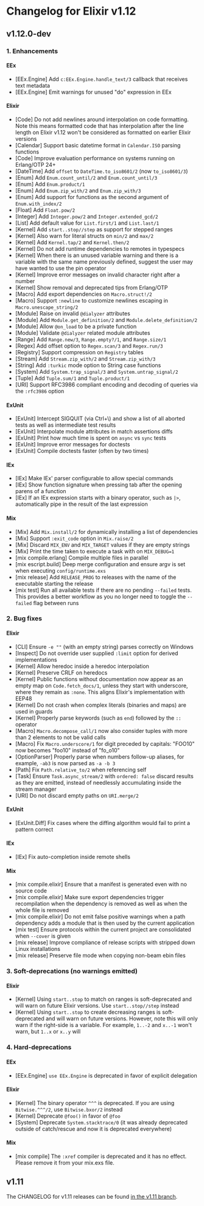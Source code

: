 # Changelog for Elixir v1.12

## v1.12.0-dev

### 1. Enhancements

#### EEx

  * [EEx.Engine] Add `c:EEx.Engine.handle_text/3` callback that receives text metadata
  * [EEx.Engine] Emit warnings for unused "do" expression in EEx

#### Elixir

  * [Code] Do not add newlines around interpolation on code formatting. Note this means formatted code that has interpolation after the line length on Elixir v1.12 won't be considered as formatted on earlier Elixir versions
  * [Calendar] Support basic datetime format in `Calendar.ISO` parsing functions
  * [Code] Improve evaluation performance on systems running on Erlang/OTP 24+
  * [DateTime] Add `offset` to `DateTime.to_iso8601/2` (now `to_iso8601/3`)
  * [Enum] Add `Enum.count_until/2` and `Enum.count_until/3`
  * [Enum] Add `Enum.product/1`
  * [Enum] Add `Enum.zip_with/2` and `Enum.zip_with/3`
  * [Enum] Add support for functions as the second argument of `Enum.with_index/2`
  * [Float] Add `Float.pow/2`
  * [Integer] Add `Integer.pow/2` and `Integer.extended_gcd/2`
  * [List] Add default value for `List.first/1` and `List.last/1`
  * [Kernel] Add `start..stop//step` as support for stepped ranges
  * [Kernel] Also warn for literal structs on `min/2` and `max/2`
  * [Kernel] Add `Kernel.tap/2` and `Kernel.then/2`
  * [Kernel] Do not add runtime dependencies to remotes in typespecs
  * [Kernel] When there is an unused variable warning and there is a variable with the same name previously defined, suggest the user may have wanted to use the pin operator
  * [Kernel] Improve error messages on invalid character right after a number
  * [Kernel] Show removal and deprecated tips from Erlang/OTP
  * [Macro] Add export dependencies on `Macro.struct!/2`
  * [Macro] Support `:newline` to customize newlines escaping in `Macro.unescape_string/2`
  * [Module] Raise on invalid `@dialyzer` attributes
  * [Module] Add `Module.get_definition/2` and `Module.delete_definition/2`
  * [Module] Allow `@on_load` to be a private function
  * [Module] Validate `@dialyzer` related module attributes
  * [Range] Add `Range.new/3`, `Range.empty?/1`, and `Range.size/1`
  * [Regex] Add offset option to `Regex.scan/3` and `Regex.run/3`
  * [Registry] Support compression on `Registry` tables
  * [Stream] Add `Stream.zip_with/2` and `Stream.zip_with/3`
  * [String] Add `:turkic` mode option to String case functions
  * [System] Add `System.trap_signal/3` and `System.untrap_signal/2`
  * [Tuple] Add `Tuple.sum/1` and `Tuple.product/1`
  * [URI] Support RFC3986 compliant encoding and decoding of queries via the `:rfc3986` option

#### ExUnit

  * [ExUnit] Intercept SIGQUIT (via Ctrl+\\) and show a list of all aborted tests as well as intermediate test results
  * [ExUnit] Interpolate module attributes in match assertions diffs
  * [ExUnit] Print how much time is spent on `async` vs `sync` tests
  * [ExUnit] Improve error messages for doctests
  * [ExUnit] Compile doctests faster (often by two times)

#### IEx

  * [IEx] Make IEx' parser configurable to allow special commands
  * [IEx] Show function signature when pressing tab after the opening parens of a function
  * [IEx] If an IEx expression starts with a binary operator, such as `|>`, automatically pipe in the result of the last expression

#### Mix

  * [Mix] Add `Mix.install/2` for dynamically installing a list of dependencies
  * [Mix] Support `:exit_code` option in `Mix.raise/2`
  * [Mix] Discard `MIX_ENV` and `MIX_TARGET` values if they are empty strings
  * [Mix] Print the time taken to execute a task with on `MIX_DEBUG=1`
  * [mix compile.erlang] Compile multiple files in parallel
  * [mix escript.build] Deep merge configuration and ensure argv is set when executing `config/runtime.exs`
  * [mix release] Add `RELEASE_PROG` to releases with the name of the executable starting the release
  * [mix test] Run all available tests if there are no pending `--failed` tests. This provides a better workflow as you no longer need to toggle the `--failed` flag between runs

### 2. Bug fixes

#### Elixir

  * [CLI] Ensure `-e ""` (with an empty string) parses correctly on Windows
  * [Inspect] Do not override user supplied `:limit` option for derived implementations
  * [Kernel] Allow heredoc inside a heredoc interpolation
  * [Kernel] Preserve CRLF on heredocs
  * [Kernel] Public functions without documentation now appear as an empty map on `Code.fetch_docs/1`, unless they start with underscore, where they remain as `:none`. This aligns Elixir's implementation with EEP48
  * [Kernel] Do not crash when complex literals (binaries and maps) are used in guards
  * [Kernel] Properly parse keywords (such as `end`) followed by the `::` operator
  * [Macro] `Macro.decompose_call/1` now also consider tuples with more than 2 elements to not be valid calls
  * [Macro] Fix `Macro.underscore/1` for digit preceded by capitals: "FOO10" now becomes "foo10" instead of "fo_o10"
  * [OptionParser] Properly parse when numbers follow-up aliases, for example, `-ab3` is now parsed as `-a -b 3`
  * [Path] Fix `Path.relative_to/2` when referencing self
  * [Task] Ensure `Task.async_stream/2` with `ordered: false` discard results as they are emitted, instead of needlessly accumulating inside the stream manager
  * [URI] Do not discard empty paths on `URI.merge/2`

#### ExUnit

  * [ExUnit.Diff] Fix cases where the diffing algorithm would fail to print a pattern correct

#### IEx

  * [IEx] Fix auto-completion inside remote shells

#### Mix

  * [mix compile.elixir] Ensure that a manifest is generated even with no source code
  * [mix compile.elixir] Make sure export dependencies trigger recompilation when the dependency is removed as well as when the whole file is removed
  * [mix compile.elixir] Do not emit false positive warnings when a path dependency adds a module that is then used by the current application
  * [mix test] Ensure protocols within the current project are consolidated when `--cover` is given
  * [mix release] Improve compliance of release scripts with stripped down Linux installations
  * [mix release] Preserve file mode when copying non-beam ebin files

### 3. Soft-deprecations (no warnings emitted)

#### Elixir

  * [Kernel] Using `start..stop` to match on ranges is soft-deprecated and will warn on future Elixir versions. Use `start..stop//step` instead
  * [Kernel] Using `start..stop` to create decreasing ranges is soft-deprecated and will warn on future versions. However, note this will only warn if the right-side is a variable. For example, `1..-2` and `x..-1` won't warn, but `1..x` or `x..y` will

### 4. Hard-deprecations

#### EEx

  * [EEx.Engine] `use EEx.Engine` is deprecated in favor of explicit delegation

#### Elixir

  * [Kernel] The binary operator `^^^` is deprecated. If you are using `Bitwise.^^^/2`, use `Bitwise.bxor/2` instead
  * [Kernel] Deprecate `@foo()` in favor of `@foo`
  * [System] Deprecate `System.stacktrace/0` (it was already deprecated outside of catch/rescue and now it is deprecated everywhere)

#### Mix

  * [mix compile] The `:xref` compiler is deprecated and it has no effect. Please remove it from your mix.exs file.

## v1.11

The CHANGELOG for v1.11 releases can be found [in the v1.11 branch](https://github.com/elixir-lang/elixir/blob/v1.11/CHANGELOG.md).
